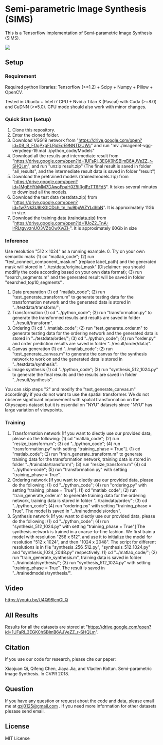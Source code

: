 # Semi-parametric Image Synthesis (SIMS)

This is a Tensorflow implementation of Semi-parametric Image Synthesis (SIMS).

<img src="./overallpipeline.png"/>

## Setup

### Requirement
Required python libraries: Tensorflow (>=1.2) + Scipy + Numpy + Pillow + OpenCV.

Tested in Ubuntu + Intel i7 CPU + Nvidia Titan X (Pascal) with Cuda (>=8.0) and CuDNN (>=5.0). CPU mode should also work with minor changes.

### Quick Start (setup)
1. Clone this repository.
2. Enter the cloned folder.
3. Download VGG19 network from "https://drive.google.com/open?id=0B_B_FOgPxgFLRjdEdE9NNTlzUWc" and  run  "mv ./imagenet-vgg-verydeep-19.mat ./python_code/Models"
4. Download all the results and intermediate result from "https://drive.google.com/open?id=1UFaRl_3EGK0hSBlmB6AJVeZZ_r-SHQLm", and run "unzip result.zip" (The final result is saved in folder "all_results", and the intermediate result data is saved in folder "result")
5. Download the pretrained models (trainedmodels.zip) from "https://drive.google.com/open?id=1MgEHYbMM7DAwoFpaH0Z5IRglFzTT6Fd5". It takes several minutes to download all the models.
6. Download the test data (testdata.zip) from "https://drive.google.com/open?id=1w7Nk3U8lKGlCDch_tn_hu9bpWZYLdhbN". It is approximately 11Gb in size. 
7. Download the training data (traindata.zip) from "https://drive.google.com/open?id=1UoZ2_TnA-IrRLtgvvznUO3VZbOwXwZI-". It is approximately 60Gb in size


### Inference
Use resolution "512 x 1024" as a running example.
0. Try on your own semantic maks
(1) cd "matlab_code";
(2) run "test_connect_component_mask.m" (replace label_path) and the generated mask will stored in "../testdata/original_mask" (Disclaimer: you should modifiy the code according based on your own data format);
(3) run "search_segments.m"  and the generated result will be saved in folder "searched_top10_segments" .
1. Data preparation
 (1) cd "matlab_code"; 
 (2) run "test_generate_transform.m" to generate testing data for the transformation network and the generated data is stored in  "../testdata/transform/";
2. Transformation
(1) cd "../python_code";
(2) run "transformation.py" to generate the transformed results and results are saved in folder "../result/transform".
3. Ordering
 (1) cd "../matlab_code";
 (2) run "test_generate_order.m" to generate testing data for the ordering network and the generated data is stored in "../testdata/order/";
 (3) cd "../python_code";
 (4) run "order.py" and order prediction results are saved in folder "../result/order/data/".
5. Canvas generation
 (1) cd "../matlab_code"; 
 (2) run "test_generate_canvas.m" to generate the canvas for the synthesis network to work on and the generated data is stored in "../testdata/synthesis".
6. Image synthesis
(1) cd "../python_code";
(2) run "synthesis_512_1024.py" to generate the final results and the results are saved in folder "../result/synthesis".

You can skip steps "2" and modify the "test_generate_canvas.m" accordingly if you do not want to use the spatial transformer. We do not observe significant improvement with spatial transformation on the Cityscapes dataset but it is essential on "NYU" datasets since "NYU" has large variation of viewpoints.

### Training
1. Transformation network
[If you want to diectly use our provided data, please do the following: (1) cd "matlab_code"; (2) run "resize_transform.m"; (3) cd "../python_code"; (4) run "transformation.py" with setting "training_phase = True"].
(1) cd "matlab_code";
(2) run "train_generate_transform.m" to generate training data for the transformation network, training data is stored in folder "../traindata/transform/";
(3) run "resize_transform.m"
(4) cd "../python-code";
(5) run "transformation.py" with setting "training_phase = True".
2. Ordering network
[If you want to diectly use our provided data, please do the following: (1) cd "../python_code"; (4) run "ordering.py" with setting "training_phase = True"].
(1) cd "matlab_code";
(2) run "train_generate_order.m" to generate training data for the ordering network, training data is stored in folder "../traindata/order/";
(3) cd "../python_code";
(4) run "ordering.py" with setting "training_phase = True". The model is saved in "../trainedmodels/order/".
3. Synthesis network
[If you want to diectly use our provided data, please do the following: (1) cd "../python_code"; (4) run "synthesis_512_1024.py" with setting "training_phase = True"]
The synthesis network is trained in a coarse-to-fine fashion. We first train a model with resolution "256 x 512", and use it to initialize the model for resolution "512 x 1024", and then "1024 x 2048". The script for different resolutions is in file "synthesis_256_512.py", "synthesis_512_1024.py" and "synthesis_1024_2048.py" respectively.
(1) cd "../matlab_code/";
(2) run "train_generate_synthesis.m", training data is saved in folder "../traindata/synthesis/";
(3) run "synthesis_512_1024.py" with setting "training_phase = True". The result is saved in "../trainedmodels/synthesis/".

## Video
https://youtu.be/U4Q98lenGLQ

## All Results
Results for all the datasets are stored at "https://drive.google.com/open?id=1UFaRl_3EGK0hSBlmB6AJVeZZ_r-SHQLm".

## Citation
If you use our code for research, please cite our paper:

Xiaojuan Qi, Qifeng Chen, Jiaya Jia, and Vladlen Koltun. Semi-parametric Image Synthesis. In CVPR 2018.

## Question
If you have any question or request about the code and data, please email me at qxj0125@gmail.com . If you need more information for other datasets plesase send email. 

## License
MIT License
